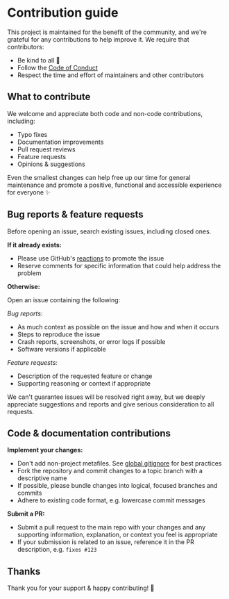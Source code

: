 # Contribution guide

This project is maintained for the benefit of the community, and we're grateful for any contributions to help improve it. We require that contributors:

- Be kind to all 💛
- Follow the [Code of Conduct](/.github/code-of-conduct.md)
- Respect the time and effort of maintainers and other contributors

## What to contribute

We welcome and appreciate both code and non-code contributions, including:

- Typo fixes
- Documentation improvements
- Pull request reviews
- Feature requests
- Opinions & suggestions

Even the smallest changes can help free up our time for general maintenance and promote a positive, functional and accessible experience for everyone ✨

## Bug reports & feature requests

Before opening an issue, search existing issues, including closed ones.

**If it already exists:**

- Please use GitHub's [reactions](https://github.blog/2016-03-10-add-reactions-to-pull-requests-issues-and-comments/) to promote the issue
- Reserve comments for specific information that could help address the problem

**Otherwise:**

Open an issue containing the following:

_Bug reports:_

- As much context as possible on the issue and how and when it occurs
- Steps to reproduce the issue
- Crash reports, screenshots, or error logs if possible
- Software versions if applicable

_Feature requests:_

- Description of the requested feature or change
- Supporting reasoning or context if appropriate

We can't guarantee issues will be resolved right away, but we deeply appreciate suggestions and reports and give serious consideration to all requests.

## Code & documentation contributions

**Implement your changes:**

- Don't add non-project metafiles. See [global gitignore](https://gist.github.com/subfuzion/db7f57fff2fb6998a16c) for best practices
- Fork the repository and commit changes to a topic branch with a descriptive name
- If possible, please bundle changes into logical, focused branches and commits
- Adhere to existing code format, e.g. lowercase commit messages

**Submit a PR:**

- Submit a pull request to the main repo with your changes and any supporting information, explanation, or context you feel is appropriate
- If your submission is related to an issue, reference it in the PR description, e.g. `fixes #123`

## Thanks

Thank you for your support & happy contributing! 🌸
